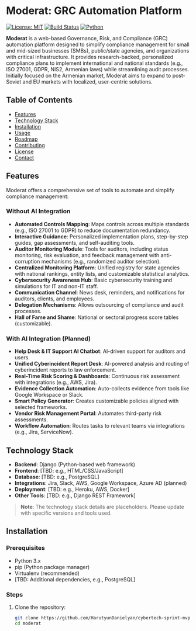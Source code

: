 # Moderat: GRC Automation Platform

[![License: MIT](https://img.shields.io/badge/License-MIT-yellow.svg)](https://opensource.org/licenses/MIT)
[![Build Status](https://img.shields.io/badge/build-passing-brightgreen.svg)](https://example.com)
[![Python](https://img.shields.io/badge/python-3.x-blue.svg)](https://www.python.org/)

**Moderat** is a web-based Governance, Risk, and Compliance (GRC) automation platform designed to simplify compliance management for small and mid-sized businesses (SMBs), public/state agencies, and organizations with critical infrastructure. It provides research-backed, personalized compliance plans to implement international and national standards (e.g., ISO 27001, GDPR, NIS2, Armenian laws) while streamlining audit processes. Initially focused on the Armenian market, Moderat aims to expand to post-Soviet and EU markets with localized, user-centric solutions.

## Table of Contents
- [Features](#features)
- [Technology Stack](#technology-stack)
- [Installation](#installation)
- [Usage](#usage)
- [Roadmap](#roadmap)
- [Contributing](#contributing)
- [License](#license)
- [Contact](#contact)

## Features

Moderat offers a comprehensive set of tools to automate and simplify compliance management:

### Without AI Integration
- **Automated Controls Mapping**: Maps controls across multiple standards (e.g., ISO 27001 to GDPR) to reduce documentation redundancy.
- **Interactive Guidance**: Personalized implementation plans, step-by-step guides, gap assessments, and self-auditing tools.
- **Auditor Monitoring Module**: Tools for auditors, including status monitoring, risk evaluation, and feedback management with anti-corruption mechanisms (e.g., randomized auditor selection).
- **Centralized Monitoring Platform**: Unified registry for state agencies with national rankings, entity lists, and customizable statistical analytics.
- **Cybersecurity Awareness Hub**: Basic cybersecurity training and simulations for IT and non-IT staff.
- **Communication Channel**: News desk, reminders, and notifications for auditors, clients, and employees.
- **Delegation Mechanisms**: Allows outsourcing of compliance and audit processes.
- **Hall of Fame and Shame**: National or sectoral progress score tables (customizable).

### With AI Integration (Planned)
- **Help Desk & IT Support AI Chatbot**: AI-driven support for auditors and users.
- **Unified Cyberincident Report Desk**: AI-powered analysis and routing of cyberincident reports to law enforcement.
- **Real-Time Risk Scoring & Dashboards**: Continuous risk assessment with integrations (e.g., AWS, Jira).
- **Evidence Collection Automation**: Auto-collects evidence from tools like Google Workspace or Slack.
- **Smart Policy Generator**: Creates customizable policies aligned with selected frameworks.
- **Vendor Risk Management Portal**: Automates third-party risk assessments.
- **Workflow Automation**: Routes tasks to relevant teams via integrations (e.g., Jira, ServiceNow).

## Technology Stack
- **Backend**: Django (Python-based web framework)
- **Frontend**: [TBD: e.g., HTML/CSS/JavaScript]
- **Database**: [TBD: e.g., PostgreSQL]
- **Integrations**: Jira, Slack, AWS, Google Workspace, Azure AD (planned)
- **Deployment**: [TBD: e.g., Heroku, AWS, Docker]
- **Other Tools**: [TBD: e.g., Django REST Framework]

> **Note**: The technology stack details are placeholders. Please update with specific versions and tools used.

## Installation

### Prerequisites
- Python 3.x
- pip (Python package manager)
- Virtualenv (recommended)
- [TBD: Additional dependencies, e.g., PostgreSQL]

### Steps
1. Clone the repository:
   ```bash
   git clone https://github.com/HarutyunDanielyan/cybertech-sprint-mvp.git
   cd moderat